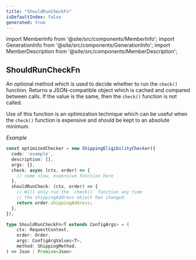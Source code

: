 ```yaml
---
title: "ShouldRunCheckFn"
isDefaultIndex: false
generated: true
---
```

<!-- This file was generated from the Vendure source. Do not modify. Instead, re-run the "docs:build" script -->
import MemberInfo from '@site/src/components/MemberInfo';
import GenerationInfo from '@site/src/components/GenerationInfo';
import MemberDescription from '@site/src/components/MemberDescription';


## ShouldRunCheckFn

<GenerationInfo sourceFile="packages/core/src/config/shipping-method/shipping-eligibility-checker.ts" sourceLine="158" packageName="@bb-vendure/core" />

An optional method which is used to decide whether to run the `check()` function.
Returns a JSON-compatible object which is cached and compared between calls.
If the value is the same, then the `check()` function is not called.

Use of this function is an optimization technique which can be useful when
the `check()` function is expensive and should be kept to an absolute minimum.

*Example*

```ts
const optimizedChecker = new ShippingEligibilityChecker({
  code: 'example',
  description: [],
  args: {},
  check: async (ctx, order) => {
    // some slow, expensive function here
  },
  shouldRunCheck: (ctx, order) => {
    // Will only run the `check()` function any time
    // the shippingAddress object has changed.
    return order.shippingAddress;
  },
});
```

```ts title="Signature"
type ShouldRunCheckFn<T extends ConfigArgs> = (
    ctx: RequestContext,
    order: Order,
    args: ConfigArgValues<T>,
    method: ShippingMethod,
) => Json | Promise<Json>
```

